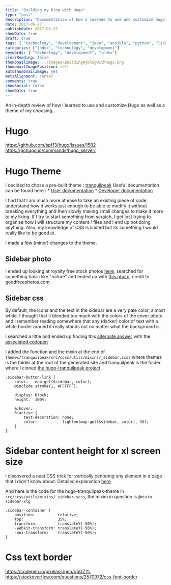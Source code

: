 ```yaml
---
title: "Building my blog with Hugo"
type: "post"
description: "Documentation of how I learned to use and customize hugo and the tranquilpeaks theme"
date: 2017-05-27
publishdate: 2017-05-27
showDate: true
draft: true
tags: [ "technology", "development", "java", "ansible", "python", "linux", "ubuntu" ]
categories: ["index", "technology", "development"]
keywords: [ "technology", "development", "index"]
clearReading: false
thumbnailImage: ../images/BuildingmyblogwithHugo.png
thumbnailImagePosition: left
autoThumbnailImage: yes
metaAlignment: center
comments: true
showSocial: false
showDate: true
---
```

An in-depth review of how I learned to use and customize Hugo as well as a theme of my choosing.
<!--more-->

# Hugo
https://github.com/spf13/hugo/issues/1582
https://gohugo.io/commands/hugo_server/


# Hugo Theme

I decided to chose a pre-built theme : [tranquilpeak](https://github.com/kakawait/hugo-tranquilpeak-theme)
Useful documentation can be found here :
    * [User documentation](https://github.com/kakawait/hugo-tranquilpeak-theme/blob/master/docs/user.md)
    * [Developer documentation](https://github.com/kakawait/hugo-tranquilpeak-theme/blob/master/docs/developer.md)

I find that I am much more at ease to take an existing piece of code, understand how it works just enough to be able to modify it without breaking everything and then slowly making small changes to make it more to my liking. If I try to start something from scratch, I get lost trying to organise how I will structure my content / files and I end up not doing anything. Also, my knowledge of CSS is limited but its something I would really like to be good at.

I made a few (minor) changes to the theme.

## Sidebar photo
I ended up looking at royalty free stock photos [here](https://www.sitebuilderreport.com/stock-up), searched for something basic like "nature" and ended up with [this photo](https://www.goodfreephotos.com/albums/united-states/wisconsin/madison/wisconsin-madison-the-nature-boardwalk.jpg), credit to goodfreephotos.com.

## Sidebar css
By default, the icons and the text in the sidebar are a very pale color, almost white. I thought that it blended too much with the colors of the cover photo and I remember reading somewhere that any (darker) color of text with a white border around it really stands out no matter what the background is.

I searched a little and ended up finding this [alternate answer](https://stackoverflow.com/questions/2570972/css-font-border/8712442#8712442) with the [associated codepen](https://codepen.io/pixelass/pen/gbGZYL)

I added the function and the mixin at the end of `themes/tranquilpeak/src/scss/utils/mixins/_sidebar.scss` where themes is the folder at the root of the generated site and tranquilpeak is the folder where I cloned [the hugo-tranquilpeak project](https://github.com/kakawait/hugo-tranquilpeak-theme)

```
.sidebar-button-link {
    color:   map-get($sidebar, color);
    @include stroke(1, #FFFFFF);

    display: block;
    height:  100%;

    &:hover,
    &:active {
        text-decoration: none;
        color:           lighten(map-get($sidebar, color), 35);
    }
}
```

# Sidebar content height for xl screen size

I discovered a neat CSS trick for vertically centering any element in a page that I didn't know about.
Detailed explanation [here](https://stackoverflow.com/questions/25982135/why-does-left-50-transform-translatex-50-horizontally-center-an-element)

And here is the code for the hugo-tranquilpeak-theme in `src/scss/utils/mixins/_sidebar.scss`, the mixim in question is `@mixin sidebar-xlg`

```
.sidebar-container {
    position:          relative;
    top:               35%;
    transform:         translateY(-50%);
    -webkit-transform: translateY(-50%);
    -moz-transform:    translateY(-50%);
}
```

# Css text border
https://codepen.io/pixelass/pen/gbGZYL
https://stackoverflow.com/questions/2570972/css-font-border
